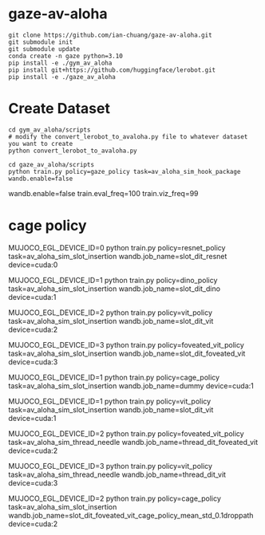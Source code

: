 # gaze-av-aloha

```
git clone https://github.com/ian-chuang/gaze-av-aloha.git
git submodule init
git submodule update
conda create -n gaze python=3.10
pip install -e ./gym_av_aloha
pip install git+https://github.com/huggingface/lerobot.git
pip install -e ./gaze_av_aloha
```

# Create Dataset

```
cd gym_av_aloha/scripts
# modify the convert_lerobot_to_avaloha.py file to whatever dataset you want to create
python convert_lerobot_to_avaloha.py
```

```
cd gaze_av_aloha/scripts
python train.py policy=gaze_policy task=av_aloha_sim_hook_package wandb.enable=false 
```

wandb.enable=false train.eval_freq=100 train.viz_freq=99

# cage policy 

MUJOCO_EGL_DEVICE_ID=0 python train.py policy=resnet_policy task=av_aloha_sim_slot_insertion wandb.job_name=slot_dit_resnet device=cuda:0 

MUJOCO_EGL_DEVICE_ID=1 python train.py policy=dino_policy task=av_aloha_sim_slot_insertion wandb.job_name=slot_dit_dino device=cuda:1

MUJOCO_EGL_DEVICE_ID=2 python train.py policy=vit_policy task=av_aloha_sim_slot_insertion wandb.job_name=slot_dit_vit device=cuda:2

MUJOCO_EGL_DEVICE_ID=3 python train.py policy=foveated_vit_policy task=av_aloha_sim_slot_insertion wandb.job_name=slot_dit_foveated_vit device=cuda:3




MUJOCO_EGL_DEVICE_ID=1 python train.py policy=cage_policy task=av_aloha_sim_slot_insertion wandb.job_name=dummy device=cuda:1

MUJOCO_EGL_DEVICE_ID=1 python train.py policy=vit_policy task=av_aloha_sim_slot_insertion wandb.job_name=slot_dit_vit device=cuda:1

MUJOCO_EGL_DEVICE_ID=2 python train.py policy=foveated_vit_policy task=av_aloha_sim_thread_needle wandb.job_name=thread_dit_foveated_vit device=cuda:2

MUJOCO_EGL_DEVICE_ID=3 python train.py policy=vit_policy task=av_aloha_sim_thread_needle wandb.job_name=thread_dit_vit device=cuda:3

 MUJOCO_EGL_DEVICE_ID=2 python train.py policy=cage_policy task=av_aloha_sim_slot_insertion wandb.job_name=slot_dit_foveated_vit_cage_policy_mean_std_0.1droppath device=cuda:2
